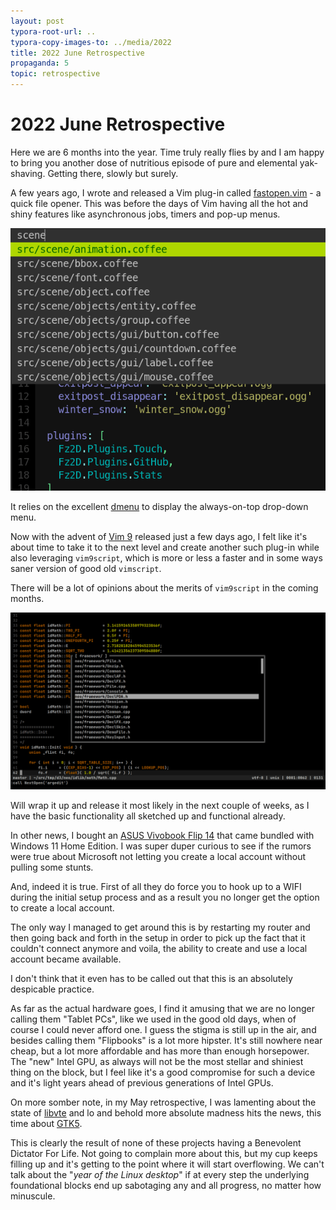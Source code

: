 ```yaml
---
layout: post
typora-root-url: ..
typora-copy-images-to: ../media/2022
title: 2022 June Retrospective
propaganda: 5
topic: retrospective
---
```

2022 June Retrospective
======================
Here we are 6 months into the year. Time truly really flies by and I am happy to bring you another dose of nutritious episode of pure and elemental yak-shaving. Getting there, slowly but surely.

A few years ago, I wrote and released a Vim plug-in called [fastopen.vim][fastopen] - a quick file opener. This was before the days of Vim having all the hot and shiny features like asynchronous jobs, timers and pop-up menus. 

![Screenshot](/media/2022/fastopen.png)

It relies on the excellent [dmenu][dmenu] to display the always-on-top drop-down menu.

Now with the advent of [Vim 9][vim9] released just a few days ago, I felt like it's about time to take it to the next level and create another such plug-in while also leveraging `vim9script`, which is more or less a faster and in some ways saner version of good old `vimscript`.

There will be a lot of opinions about the merits of `vim9script` in the coming months.

![nextopen](/media/2022/nextopen.png)

Will wrap it up and release it most likely in the next couple of weeks, as I have the basic functionality all sketched up and functional already.

In other news, I bought an [ASUS Vivobook Flip 14][vivoflipbook] that came bundled with Windows 11 Home Edition. I was super duper curious to see if the rumors were true about Microsoft not letting you create a local account without pulling some stunts.

And, indeed it is true. First of all they do force you to hook up to a WIFI during the initial setup process and as a result you no longer get the option to create a local account.

The only way I managed to get around this is by restarting my router and then going back and forth in the setup in order to pick up the fact that it couldn't connect anymore and voila, the ability to create and use a local account became available.

I don't think that it even has to be called out that this is an absolutely despicable practice.

As far as the actual hardware goes, I find it amusing that we are no longer calling them "Tablet PCs", like we used in the good old days, when of course I could never afford one. I guess the stigma is still up in the air, and besides calling them "Flipbooks" is a lot more hipster. It's still nowhere near cheap, but a lot more affordable and has more than enough horsepower. The "new" Intel GPU, as always will not be the most stellar and shiniest thing on the block, but I feel like it's a good compromise for such a device and it's light years ahead of previous generations of Intel GPUs.

On more somber note, in my May retrospective, I was lamenting about the state of [libvte][libvte] and lo and behold more absolute madness hits the news, this time about [GTK5][gtk5].

This is clearly the result of none of these projects having a Benevolent Dictator For Life. Not going to complain more about this, but my cup keeps filling up and it's getting to the point where it will start overflowing. We can't talk about the "*year of the Linux desktop*" if at every step the underlying foundational blocks end up sabotaging any and all progress, no matter how minuscule.

[libvte]: https://github.com/GNOME/vte
[vim9]: https://www.vim.org/vim90.php
[gtk5]: https://gitlab.gnome.org/GNOME/gtk/-/issues/5004
[fastopen]: https://github.com/icebreaker/fastopen.vim
[dmenu]: https://tools.suckless.org/dmenu/
[vivoflipbook]: https://www.asus.com/Laptops/For-Home/Vivobook/Vivobook-Flip-14-TP470/techspec/
